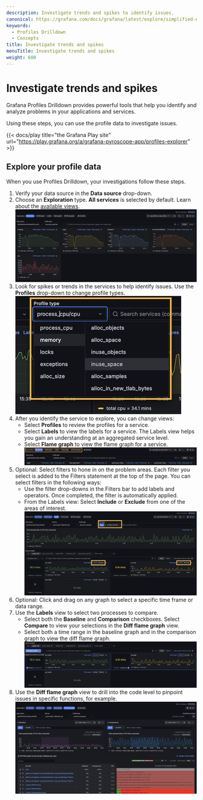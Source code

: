 ```yaml
---
description: Investigate trends and spikes to identify issues.
canonical: https://grafana.com/docs/grafana/latest/explore/simplified-exploration/profiles/investigate/
keywords:
  - Profiles Drilldown
  - Concepts
title: Investigate trends and spikes
menuTitle: Investigate trends and spikes
weight: 600
---
```


# Investigate trends and spikes

Grafana Profiles Drilldown provides powerful tools that help you identify and analyze problems in your applications and services.

Using these steps, you can use the profile data to investigate issues.

{{< docs/play title="the Grafana Play site" url="https://play.grafana.org/a/grafana-pyroscope-app/profiles-explorer" >}}

## Explore your profile data

When you use Profiles Drilldown, your investigations follow these steps.

1. Verify your data source in the **Data source** drop-down.
1. Choose an **Exploration** type. **All services** is selected by default. Learn about the [available views](../choose-a-view/).<br />
   ![The All services view](../images/explore-profiles-homescreen.png)
1. Look for spikes or trends in the services to help identify issues. Use the **Profiles** drop-down to change profile types.<br />
   ![Select a profile type](../images/explore-profiles-select-profile.png)
1. After you identify the service to explore, you can change views:
   - Select **Profiles** to review the profiles for a service.
   - Select **Labels** to view the labels for a service. The Labels view helps you gain an understanding at an aggregated service level.
   - Select **Flame graph** to view the flame graph for a service.<br />
     ![Select an Exploration type to begin](../images/explore-profiles-exploration-bar.png)
1. Optional: Select filters to hone in on the problem areas. Each filter you select is added to the Filters statement at the top of the page. You can select filters in the following ways:
   - Use the filter drop-downs in the Filters bar to add labels and operators. Once completed, the filter is automatically applied.
   - From the Labels view: Select **Include** or **Exclude** from one of the areas of interest.<br />
     ![Add filters](../images/explore-profiles-labels-include-exclude.png)
1. Optional: Click and drag on any graph to select a specific time frame or data range.
1. Use the **Labels** view to select two processes to compare.
   - Select both the **Baseline** and **Comparison** checkboxes. Select **Compare** to view your selections in the **Diff flame graph** view.
   - Select both a time range in the baseline graph and in the comparison graph to view the diff flame graph.<br />
     ![Labels view](../images/explore-profiles-labels-compare.png)
1. Use the **Diff flame graph** view to drill into the code level to pinpoint issues in specific functions, for example.<br />
   ![Viewing a flame graph during an investigation](../images/explore-profiles-diff-flamegraph.png)
